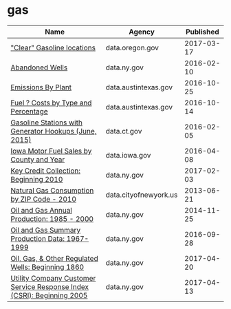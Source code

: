 # gas

Name | Agency | Published
---- | ---- | ---------
["Clear" Gasoline locations](../datasets/qwux-prpy.md) | data.oregon.gov | 2017-03-17
[Abandoned Wells](../datasets/vgue-bamz.md) | data.ny.gov | 2016-02-10
[Emissions By Plant](../datasets/ukf5-i76d.md) | data.austintexas.gov | 2016-10-25
[Fuel ? Costs by Type and Percentage](../datasets/66kg-nz58.md) | data.austintexas.gov | 2016-10-14
[Gasoline Stations with Generator Hookups (June, 2015)](../datasets/7spe-y498.md) | data.ct.gov | 2016-02-05
[Iowa Motor Fuel Sales by County and Year](../datasets/hbwp-wys3.md) | data.iowa.gov | 2016-04-08
[Key Credit Collection: Beginning 2010](../datasets/kdjh-dhwi.md) | data.ny.gov | 2017-02-03
[Natural Gas Consumption by ZIP Code - 2010](../datasets/uedp-fegm.md) | data.cityofnewyork.us | 2013-06-21
[Oil and Gas Annual Production: 1985 - 2000](../datasets/qcf2-zajk.md) | data.ny.gov | 2014-11-25
[Oil and Gas Summary Production Data: 1967-1999](../datasets/8y5c-ebxg.md) | data.ny.gov | 2016-09-28
[Oil, Gas, & Other Regulated Wells: Beginning 1860](../datasets/szye-wmt3.md) | data.ny.gov | 2017-04-20
[Utility Company Customer Service Response Index (CSRI): Beginning 2005](../datasets/w3b5-8aqf.md) | data.ny.gov | 2017-04-13


